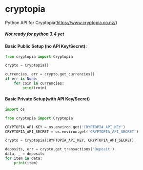 # cryptopia
Python API for Cryptopia(https://www.cryptopia.co.nz/)

##### Not ready for python 3.4 yet

#### Basic Public Setup (no API Key/Secret):
```python
from cryptopia import Cryptopia

crypto = Cryptopia()

currencies, err = crypto.get_currencies()
if err is None:
    for coin in currencies: 
        print(coin)

```

#### Basic Private Setup(with API Key/Secret)

````python
import os

from cryptopia import Cryptopia

CRYPTOPIA_API_KEY = os.environ.get('CRYPTOPIA_API_KEY')
CRYPTOPIA_API_SECRET = os.environ.get('CRYPTOPIA_API_SECRET')

crypto = Cryptopia(CRYPTOPIA_API_KEY, CRYPTOPIA_API_SECRET)

deposits, err = crypto.get_transactions('Deposit')
data, _ = deposits
for item in data:
    print(item)
    
````
